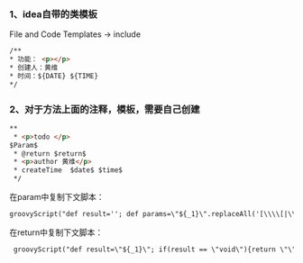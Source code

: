 ### 1、idea自带的类模板<br />
File and Code Templates -> include <br />
```html
/**
* 功能： <p></p>
* 创建人：黄维
* 时间：${DATE} ${TIME}
*/
```
### 2、对于方法上面的注释，模板，需要自己创建<br />
```html
**
 * <p>todo </p>
$Param$
 * @return $return$        
 * <p>author 黄维</p>
 * createTime  $date$ $time$
 */
```
在param中复制下文脚本：
```html
groovyScript("def result=''; def params=\"${_1}\".replaceAll('[\\\\[|\\\\]|\\\\s]', '').split(',').toList(); for(i = 0; i < params.size(); i++) {result+=' * @param ' + params[i] + ((i < params.size() - 1) ? '\\r\\n' : '')}; return result", methodParameters())

```
在return中复制下文脚本：
```html
 groovyScript("def result=\"${_1}\"; if(result == \"void\"){return \"\";}else{return \"{@link \"+result+\"}\";}", methodReturnType())
```




